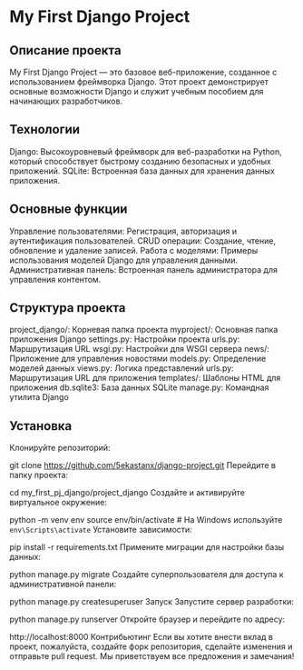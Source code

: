 # My First Django Project
## Описание проекта
My First Django Project — это базовое веб-приложение, созданное с использованием фреймворка Django. Этот проект демонстрирует основные возможности Django и служит учебным пособием для начинающих разработчиков.

## Технологии
Django: Высокоуровневый фреймворк для веб-разработки на Python, который способствует быстрому созданию безопасных и удобных приложений.
SQLite: Встроенная база данных для хранения данных приложения.
## Основные функции
Управление пользователями: Регистрация, авторизация и аутентификация пользователей.
CRUD операции: Создание, чтение, обновление и удаление записей.
Работа с моделями: Примеры использования моделей Django для управления данными.
Административная панель: Встроенная панель администратора для управления контентом.
## Структура проекта
project_django/: Корневая папка проекта
myproject/: Основная папка приложения Django
settings.py: Настройки проекта
urls.py: Маршрутизация URL
wsgi.py: Настройки для WSGI сервера
news/: Приложение для управления новостями
models.py: Определение моделей данных
views.py: Логика представлений 
urls.py: Маршрутизация URL для приложения
templates/: Шаблоны HTML для приложения
db.sqlite3: База данных SQLite
manage.py: Командная утилита Django
## Установка
Клонируйте репозиторий:

git clone https://github.com/5ekastanx/django-project.git
Перейдите в папку проекта:

cd my_first_pj_django/project_django
Создайте и активируйте виртуальное окружение:

python -m venv env
source env/bin/activate  # На Windows используйте `env\Scripts\activate`
Установите зависимости:

pip install -r requirements.txt
Примените миграции для настройки базы данных:

python manage.py migrate
Создайте суперпользователя для доступа к административной панели:

python manage.py createsuperuser
Запуск
Запустите сервер разработки:

python manage.py runserver
Откройте браузер и перейдите по адресу:

http://localhost:8000
Контрибьютинг
Если вы хотите внести вклад в проект, пожалуйста, создайте форк репозитория, сделайте изменения и отправьте pull request. Мы приветствуем все предложения и замечания!
